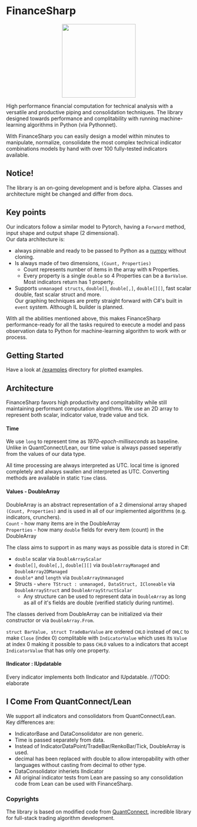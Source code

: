 # FinanceSharp
<p align="center">
  <img align="center" src="https://i.imgur.com/6601cb9.png" height=200  />
</p> 
High performance financial computation for technical analysis with a versatile and productive piping and consolidation techniques.
The library designed towards performance and complitability with running machine-learning algorithms in Python (via Pythonnet).

With FinanceSharp you can easily design a model within minutes to manipulate, normalize, consolidate the 
most complex technical indicator combinations models by hand with over 100 fully-tested indicators available.

## Notice!
The library is an on-going development and is before alpha. Classes and architecture might be changed and differ from docs.

## Key points
Our indicators follow a similar model to Pytorch, having a `Forward` method, input shape and output shape (2 dimensional).<br>
Our data architecture is:
- always pinnable and ready to be passed to Python as a [numpy](https://github.com/numpy/numpy) without cloning.
- Is always made of two dimensions, `(Count, Properties)`
    - Count represents number of items in the array with `N` Properties.
    - Every property is a single `double` so 4 Properties can be a `BarValue`. Most indicators return has 1 property.
- Supports `unmanaged structs`, `double[]`, `double[,]`, `double[][]`, fast scalar double, fast scalar struct and more.<br>
Our graphing techniques are pretty straight forward with C#'s built in `event` system. Although IL builder is planned.

With all the abilities mentioned above, this makes FinanceSharp performance-ready for all the tasks required
to execute a model and pass observation data to Python for machine-learning algorithm to work with or process.

## Getting Started
Have a look at [/examples](https://github.com/Nucs/FinanceSharp/blob/master/examples/FinanceSharp.Examples/Program.cs) directory for plotted examples.

## Architecture
FinanceSharp favors high productivity and complitability while still maintaining performant computation alogrithms.
We use an 2D array to represent both scalar, indicator value, trade value and tick.

#### Time
We use `long` to represent time as *1970-epoch-milliseconds* as baseline. 
Unlike in QuantConnect/Lean, our time value is always passed seperatly from the values of our data type.

All time processing are always interpreted as UTC. local time is ignored completely and always swallen and interpreted as UTC.
Converting methods are available in static `Time` class.

#### Values - DoubleArray
DoubleArray is an abstract representation of a 2 dimensional array shaped `(Count, Properties)` and is used in all of our implemented algorithms (e.g. indicators, crunchers).<br>
  `Count` - how many items are in the DoubleArray<br>
  `Properties` - how many `double` fields for every item (count) in the DoubleArray

The class aims to support in as many ways as possible data is stored in C#:
  - `double` scalar via `DoubleArrayScalar`
  - `double[]`, `double[,]`, `double[][]` via `DoubleArrayManaged` and `DoubleArray2DManaged`
  - `double*` and `length` via `DoubleArrayUnmanaged`
  - Structs - `where TStruct : unmanaged, DataStruct, ICloneable` via `DoubleArrayStruct` and `DoubleArrayStructScalar`
    - Any structure can be used to represent data in `DoubleArray` as long as all of it's fields are double (verified staticly during runtime).

The classes derived from DoubleArray can be initialized via their constructor or via `DoubleArray.From`.

`struct BarValue, struct TradeBarValue` are ordered `CHLO` instead of `OHLC` to make `Close` (index 0) complitable with `IndicatorValue` which uses its `Value` at index 0 making it possible 
to pass `CHLO` values to a indicators that accept `IndicatorValue` that has only one property.

#### IIndicator : IUpdatable
Every indicator implements both IIndicator and IUpdatable. 
//TODO: elaborate

## I Come From QuantConnect/Lean
We support all indicators and consolidators from QuantConnect/Lean. <br>
Key differences are:
  - IndicatorBase and DataConsolidator are non generic.
  - Time is passed separately from data.
  - Instead of IndicatorDataPoint/TradeBar/RenkoBar/Tick, DoubleArray is used.
  - decimal has been replaced with double to allow interopability with other languages without casting from decimal to other type.
  - DataConsolidator inheriets IIndicator
  - All original indicator tests from Lean are passing so any consolidation code from Lean can be used with FinanceSharp.

### Copyrights
The library is based on modified code from [QuantConnect](https://github.com/QuantConnect/Lean), incredible library for full-stack trading algorithm development.
